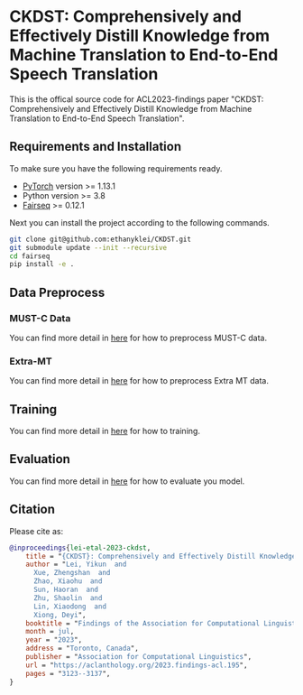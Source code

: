 # CKDST: Comprehensively and Effectively Distill Knowledge from Machine Translation to End-to-End Speech Translation
This is the offical source code for ACL2023-findings paper "CKDST: Comprehensively and Effectively Distill Knowledge from Machine Translation to End-to-End Speech Translation".

## Requirements and Installation
To make sure you have the following requirements ready.
* [PyTorch](http://pytorch.org/) version >= 1.13.1
* Python version >= 3.8
* [Fairseq](https://github.com/facebookresearch/fairseq) >= 0.12.1

Next you can install the project according to the following commands.
```bash
git clone git@github.com:ethanyklei/CKDST.git
git submodule update --init --recursive
cd fairseq
pip install -e .
```

## Data Preprocess
### MUST-C Data
You can find more detail in [here](knowledge_distillation/scripts/preprocess/st/README.md) for how to preprocess MUST-C data.

### Extra-MT
You can find more detail in [here](knowledge_distillation/scripts/preprocess/mt/README.md) for how to preprocess Extra MT data.

## Training
You can find more detail in [here](knowledge_distillation/scripts/train/README.md) for how to training.

## Evaluation
You can find more detail in [here](knowledge_distillation/scripts/test/README.md) for how to evaluate you model.


## Citation
Please cite as:
``` bibtex
@inproceedings{lei-etal-2023-ckdst,
    title = "{CKDST}: Comprehensively and Effectively Distill Knowledge from Machine Translation to End-to-End Speech Translation",
    author = "Lei, Yikun  and
      Xue, Zhengshan  and
      Zhao, Xiaohu  and
      Sun, Haoran  and
      Zhu, Shaolin  and
      Lin, Xiaodong  and
      Xiong, Deyi",
    booktitle = "Findings of the Association for Computational Linguistics: ACL 2023",
    month = jul,
    year = "2023",
    address = "Toronto, Canada",
    publisher = "Association for Computational Linguistics",
    url = "https://aclanthology.org/2023.findings-acl.195",
    pages = "3123--3137",
}
```